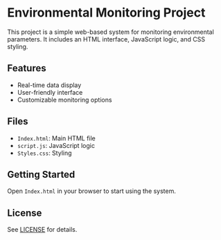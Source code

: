 # Environmental Monitoring Project

This project is a simple web-based system for monitoring environmental parameters. It includes an HTML interface, JavaScript logic, and CSS styling.

## Features

- Real-time data display
- User-friendly interface
- Customizable monitoring options

## Files

- `Index.html`: Main HTML file
- `script.js`: JavaScript logic
- `Styles.css`: Styling

## Getting Started

Open `Index.html` in your browser to start using the system.

## License

See [LICENSE](LICENSE) for details.
